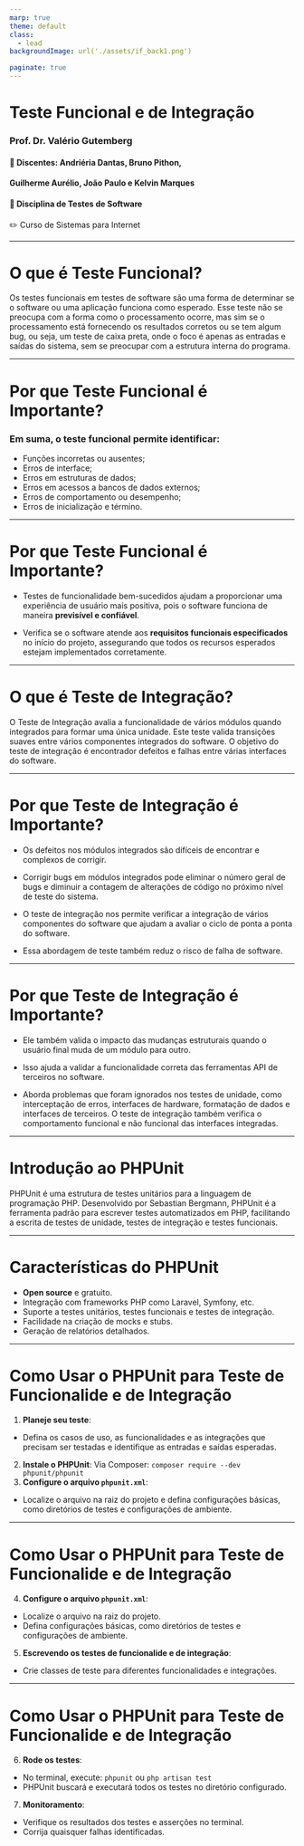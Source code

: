 ```yaml
---
marp: true
theme: default
class: 
  - lead
backgroundImage: url('./assets/if_back1.png')

paginate: true
---
```

 
# Teste Funcional e de Integração
### Prof. Dr. Valério Gutemberg
#### :pencil: Discentes: Andriéria Dantas, Bruno Pithon,
#### Guilherme Aurélio, João Paulo e Kelvin Marques
#### :pencil: Disciplina de Testes de Software
:pencil2: Curso de Sistemas para Internet

---

# O que é Teste Funcional?

Os testes funcionais em testes de software são uma forma de determinar se o software ou uma aplicação funciona como esperado. Esse teste não se preocupa com a forma como o processamento ocorre, mas sim se o processamento está fornecendo os resultados corretos ou se tem algum bug, ou seja, um teste de caixa preta, onde o foco é apenas as entradas e saídas do sistema, sem se preocupar com a estrutura interna do programa.

---

# Por que Teste Funcional é Importante?

### Em suma, o teste funcional permite identificar:

- Funções incorretas ou ausentes;
- Erros de interface;
- Erros em estruturas de dados;
- Erros em acessos a bancos de dados externos;
- Erros de comportamento ou desempenho;
- Erros de inicialização e término.

---

# Por que Teste Funcional é Importante?

- Testes de funcionalidade bem-sucedidos ajudam a proporcionar uma experiência de usuário mais positiva, pois o software funciona de maneira **previsível e confiável**.

- Verifica se o software atende aos **requisitos funcionais especificados** no início do projeto, assegurando que todos os recursos esperados estejam implementados corretamente.

---

# O que é Teste de Integração?

O Teste de Integração avalia a funcionalidade de vários módulos quando integrados para formar uma única unidade. Este teste valida transições suaves entre vários componentes integrados do software. O objetivo do teste de integração é encontrador defeitos e falhas entre várias interfaces do software.

---

# Por que Teste de Integração é Importante?

- Os defeitos nos módulos integrados são difíceis de encontrar e complexos de corrigir.

- Corrigir bugs em módulos integrados pode eliminar o número geral de bugs e diminuir a contagem de alterações de código no próximo nível de teste do sistema.

- O teste de integração nos permite verificar a integração de vários componentes do software que ajudam a    avaliar o ciclo de ponta a ponta do software.

- Essa abordagem de teste também reduz o risco de falha de software.

---

# Por que Teste de Integração é Importante?

- Ele também valida o impacto das mudanças estruturais quando o usuário final muda de um módulo para outro.

- Isso ajuda a validar a funcionalidade correta das ferramentas API de terceiros no software.

- Aborda problemas que foram ignorados nos testes de unidade, como interceptação de erros, interfaces de hardware, formatação de dados e interfaces de terceiros. O teste de integração também verifica o comportamento funcional e não funcional das interfaces integradas.

---

# Introdução ao PHPUnit

PHPUnit é uma estrutura de testes unitários para a linguagem de programação PHP. Desenvolvido por Sebastian Bergmann, PHPUnit é a ferramenta padrão para escrever testes automatizados em PHP, facilitando a escrita de testes de unidade, testes de integração e testes funcionais.

---

# Características do PHPUnit

- **Open source** e gratuito.
- Integração com frameworks PHP como Laravel, Symfony, etc.
- Suporte a testes unitários, testes funcionais e testes de integração.
- Facilidade na criação de mocks e stubs.
- Geração de relatórios detalhados.

---

# Como Usar o PHPUnit para Teste de Funcionalide e de Integração

1. **Planeje seu teste**: 
- Defina os casos de uso, as funcionalidades e as integrações que precisam ser testadas e identifique as entradas e saídas esperadas.
2. **Instale o PHPUnit**: 
Via Composer: `composer require --dev phpunit/phpunit`
3. **Configure o arquivo `phpunit.xml`**:
- Localize o arquivo na raiz do projeto e defina configurações básicas, como diretórios de testes e configurações de ambiente.

---

# Como Usar o PHPUnit para Teste de Funcionalide e de Integração

4. **Configure o arquivo `phpunit.xml`**:
- Localize o arquivo na raiz do projeto.
- Defina configurações básicas, como diretórios de testes e configurações de ambiente.
5. **Escrevendo os testes de funcionalide e de integração**:
- Crie classes de teste para diferentes funcionalidades e integrações.

---

# Como Usar o PHPUnit para Teste de Funcionalide e de Integração

6. **Rode os testes**:
- No terminal, execute: `phpunit` ou `php artisan test`
- PHPUnit buscará e executará todos os testes no diretório configurado.
7. **Monitoramento**:
- Verifique os resultados dos testes e asserções no terminal.
- Corrija quaisquer falhas identificadas.

